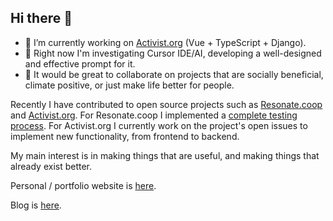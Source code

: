 ## Hi there 👋

<!--
**mattburnett-repo/mattburnett-repo** is a ✨ _special_ ✨ repository because its `README.md` (this file) appears on your GitHub profile.

Here are some ideas to get you started:
-->

- 🔭 I’m currently working on [Activist.org](https://github.com/activist-org/activist) (Vue + TypeScript + Django).
- 🌱 Right now I'm investigating Cursor IDE/AI, developing a well-designed and effective prompt for it.
- 👯 It would be great to collaborate on projects that are socially beneficial, climate positive, or just make life better for people.

Recently I have contributed to open source projects such as [Resonate.coop](https://github.com/resonatecoop/) and [Activist.org](https://github.com/activist-org). For Resonate.coop I implemented a [complete testing process](https://github.com/resonatecoop/api/blob/main/test/README.md). For Activist.org I currently work on the project's open issues to implement new functionality, from frontend to backend.

My main interest is in making things that are useful, and making things that already exist better.

Personal / portfolio website is [here](https://mattburnett-repo.github.io/portfolio-website/).

Blog is [here](https://mattburnett-repo.github.io/blog/).
